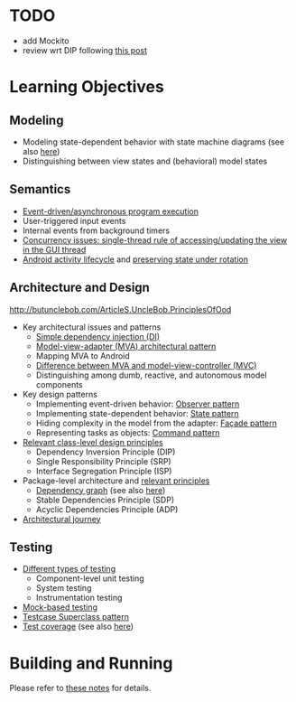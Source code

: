 # TODO

* add Mockito
* review wrt DIP following
  [this post](http://lostechies.com/derickbailey/2011/09/22/dependency-injection-is-not-the-same-as-the-dependency-inversion-principle/)
  
# Learning Objectives

## Modeling

* Modeling state-dependent behavior with state machine diagrams
  (see also [here](/lucoodevcourse/stopwatch-android-scala/src/default/doc))
* Distinguishing between view states and (behavioral) model states

## Semantics

* [Event-driven/asynchronous program execution](http://en.wikipedia.org/wiki/Event-driven_programming)
* User-triggered input events
* Internal events from background timers
* [Concurrency issues: single-thread rule of accessing/updating the view in the GUI thread](http://stackoverflow.com/questions/11772658/why-is-a-single-threaded-model-used-to-update-the-ui-as-main-thread)
* [Android activity lifecycle](http://developer.android.com/training/basics/activity-lifecycle/starting.html)
  and [preserving state under rotation](http://developer.android.com/training/basics/activity-lifecycle/recreating.html)

## Architecture and Design

http://butunclebob.com/ArticleS.UncleBob.PrinciplesOfOod

* Key architectural issues and patterns
    * [Simple dependency injection (DI)](http://www.martinfowler.com/articles/injection.html)
    * [Model-view-adapter (MVA) architectural pattern](http://en.wikipedia.org/wiki/Model–view–adapter)
    * Mapping MVA to Android
    * [Difference between MVA and model-view-controller (MVC)](https://www.palantir.com/2009/04/model-view-adapter)
    * Distinguishing among dumb, reactive, and autonomous model components
* Key design patterns
    * Implementing event-driven behavior: [Observer pattern](http://sourcemaking.com/design_patterns/observer)
    * Implementing state-dependent behavior: [State pattern](http://sourcemaking.com/design_patterns/state)
    * Hiding complexity in the model from the adapter: [Façade pattern](http://sourcemaking.com/design_patterns/facade)
    * Representing tasks as objects: [Command pattern](http://sourcemaking.com/design_patterns/command) 
* [Relevant class-level design principles](http://butunclebob.com/ArticleS.UncleBob.PrinciplesOfOod)
    * Dependency Inversion Principle (DIP)
    * Single Responsibility Principle (SRP)
    * Interface Segregation Principle (ISP)
* Package-level architecture and [relevant principles](http://butunclebob.com/ArticleS.UncleBob.PrinciplesOfOod)
    * [Dependency graph](http://en.wikipedia.org/wiki/Dependency_graph)
      (see also [here](/lucoodevcourse/stopwatch-android-scala/src/default/doc))
    * Stable Dependencies Principle (SDP)
    * Acyclic Dependencies Principle (ADP)
* [Architectural journey](/lucoodevcourse/stopwatch-android-scala/commits)

## Testing

* [Different types of testing](http://en.wikipedia.org/wiki/Software_testing)
    * Component-level unit testing
    * System testing
    * Instrumentation testing
* [Mock-based testing](http://martinfowler.com/articles/mocksArentStubs.html)
* [Testcase Superclass pattern](http://xunitpatterns.com/Testcase%20Superclass.html)
* [Test coverage](http://en.wikipedia.org/wiki/Code_coverage) (see also [here](http://martinfowler.com/bliki/TestCoverage.html))

# Building and Running

Please refer to [these notes](http://lucoodevcourse.bitbucket.org/notes/scalaandroiddev.html) for details.

